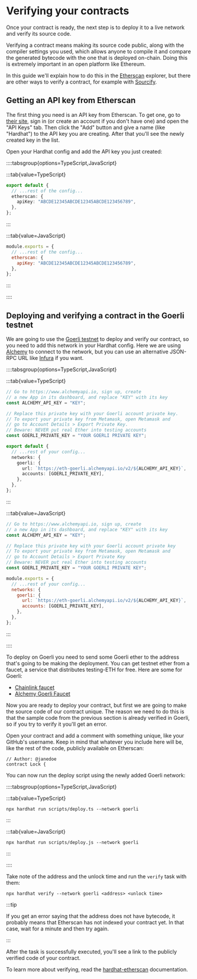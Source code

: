 # Verifying your contracts

Once your contract is ready, the next step is to deploy it to a live network and verify its source code.

Verifying a contract means making its source code public, along with the compiler settings you used, which allows anyone to compile it and compare the generated bytecode with the one that is deployed on-chain. Doing this is extremely important in an open platform like Ethereum.

In this guide we'll explain how to do this in the [Etherscan](https://etherscan.io/) explorer, but there are other ways to verify a contract, for example with [Sourcify](https://sourcify.dev/).

## Getting an API key from Etherscan

The first thing you need is an API key from Etherscan. To get one, go to [their site](https://etherscan.io/login), sign in (or create an account if you don't have one) and open the "API Keys" tab. Then click the "Add" button and give a name (like "Hardhat") to the API key you are creating. After that you'll see the newly created key in the list.

Open your Hardhat config and add the API key you just created:

::::tabsgroup{options=TypeScript,JavaScript}

:::tab{value=TypeScript}

```ts
export default {
  // ...rest of the config...
  etherscan: {
    apiKey: "ABCDE12345ABCDE12345ABCDE123456789",
  },
};
```

:::

:::tab{value=JavaScript}

```js
module.exports = {
  // ...rest of the config...
  etherscan: {
    apiKey: "ABCDE12345ABCDE12345ABCDE123456789",
  },
};
```

:::

::::

## Deploying and verifying a contract in the Goerli testnet

We are going to use the [Goerli testnet](https://ethereum.org/en/developers/docs/networks/#goerli) to deploy and verify our contract, so you need to add this network in your Hardhat config. Here we are using [Alchemy](https://www.alchemy.com/) to connect to the network, but you can use an alternative JSON-RPC URL like [Infura](https://www.infura.io/) if you want.

::::tabsgroup{options=TypeScript,JavaScript}

:::tab{value=TypeScript}

```ts
// Go to https://www.alchemyapi.io, sign up, create
// a new App in its dashboard, and replace "KEY" with its key
const ALCHEMY_API_KEY = "KEY";

// Replace this private key with your Goerli account private key.
// To export your private key from Metamask, open Metamask and
// go to Account Details > Export Private Key.
// Beware: NEVER put real Ether into testing accounts
const GOERLI_PRIVATE_KEY = "YOUR GOERLI PRIVATE KEY";

export default {
  // ...rest of your config...
  networks: {
    goerli: {
      url: `https://eth-goerli.alchemyapi.io/v2/${ALCHEMY_API_KEY}`,
      accounts: [GOERLI_PRIVATE_KEY],
    },
  },
};
```

:::

:::tab{value=JavaScript}

```js
// Go to https://www.alchemyapi.io, sign up, create
// a new App in its dashboard, and replace "KEY" with its key
const ALCHEMY_API_KEY = "KEY";

// Replace this private key with your Goerli account private key
// To export your private key from Metamask, open Metamask and
// go to Account Details > Export Private Key
// Beware: NEVER put real Ether into testing accounts
const GOERLI_PRIVATE_KEY = "YOUR GOERLI PRIVATE KEY";

module.exports = {
  // ...rest of your config...
  networks: {
    goerli: {
      url: `https://eth-goerli.alchemyapi.io/v2/${ALCHEMY_API_KEY}`,
      accounts: [GOERLI_PRIVATE_KEY],
    },
  },
};
```

:::

::::

To deploy on Goerli you need to send some Goerli ether to the address that's going to be making the deployment. You can get testnet ether from a faucet, a service that distributes testing-ETH for free. Here are some for Goerli:

- [Chainlink faucet](https://faucets.chain.link/)
- [Alchemy Goerli Faucet](https://goerlifaucet.com/)

Now you are ready to deploy your contract, but first we are going to make the source code of our contract unique. The reason we need to do this is that the sample code from the previous section is already verified in Goerli, so if you try to verify it you'll get an error.

Open your contract and add a comment with something unique, like your GitHub's username. Keep in mind that whatever you include here will be, like the rest of the code, publicly available on Etherscan:

```solidity
// Author: @janedoe
contract Lock {
```

You can now run the deploy script using the newly added Goerli network:

::::tabsgroup{options=TypeScript,JavaScript}

:::tab{value=TypeScript}

```
npx hardhat run scripts/deploy.ts --network goerli
```

:::

:::tab{value=JavaScript}

```
npx hardhat run scripts/deploy.js --network goerli
```

:::

::::

Take note of the address and the unlock time and run the `verify` task with them:

```
npx hardhat verify --network goerli <address> <unlock time>
```

:::tip

If you get an error saying that the address does not have bytecode, it probably means that Etherscan has not indexed your contract yet. In that case, wait for a minute and then try again.

:::

After the task is successfully executed, you'll see a link to the publicly verified code of your contract.

To learn more about verifying, read the [hardhat-etherscan](/hardhat-runner/plugins/nomiclabs-hardhat-etherscan) documentation.

